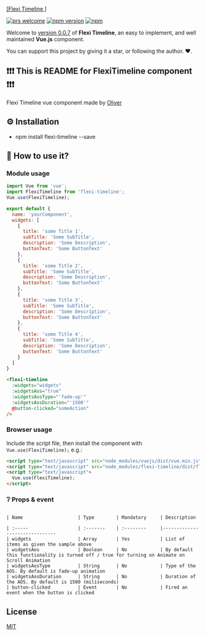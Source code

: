 [[Flexi Timeline ]](https://akrinum.com)

[![prs welcome](https://img.shields.io/badge/PRs-welcome-brightgreen.svg?style=flat-square)](https://github.com/SchnapsterDog/flexi-timeline/pulls)
[![npm version](https://img.shields.io/bundlephobia/min/flexi-timeline?style=flat-square)](https://www.npmjs.com/package/flexi-timeline)
[![npm](https://img.shields.io/npm/dw/flexi-timeline?style=flat-square)](https://www.npmjs.com/package/flexi-timeline)

Welcome to [version 0.0.7]() of **Flexi Timeline**, an easy to implement, and well maintained **Vue.js** component.

You can support this project by giving it a star, or following the author. :heart:.

## :exclamation::exclamation::exclamation: This is README for FlexiTimeline component :exclamation::exclamation::exclamation:

Flexi Timeline vue component made by [Oliver](https://akrinum.com)

## ⚙ Installation

- npm install flexi-timeline --save

## 🤔 How to use it? 

### Module usage 

```js
import Vue from 'vue';
import FlexiTimeline from 'flexi-timeline';
Vue.use(FlexiTimeline);

export default {
  name: 'yourComponent',
  widgets: [
    {
      title: 'some Title 1',
      subTitle: 'Some SubTitle',
      description: 'Some Description',
      buttonText: 'Some ButtonText'
    },
    {
      title: 'some Title 2',
      subTitle: 'Some SubTitle',
      description: 'Some Description',
      buttonText: 'Some ButtonText'
    },
    {
      title: 'some Title 3',
      subTitle: 'Some SubTitle',
      description: 'Some Description',
      buttonText: 'Some ButtonText'
    },
    {
      title: 'some Title 4',
      subTitle: 'Some SubTitle',
      description: 'Some Description',
      buttonText: 'Some ButtonText'
    }
  ]
}
```

```html
<flexi-timeline
  :widgets="widgets"
  :widgetsAos="true"
  :widgetsAosType="'fade-up'"
  :widgetsAosDuration="'1500'"
  @button-clicked="someAction"
/>
```

### Browser usage

Include the script file, then install the component with `Vue.use(FlexiTimeline);` e.g.:

```html
<script type="text/javascript" src="node_modules/vuejs/dist/vue.min.js"></script>
<script type="text/javascript" src="node_modules/flexi-timeline/dist/flexi-timeline.min.js"></script>
<script type="text/javascript">
  Vue.use(FlexiTimeline);
</script>
```

### ❔ Props & event

```

| Name                    | Type        | Mandatory     | Description 

| :-----                  | :-------    | :--------     |------------------------------- 
| widgets                 | Array       | Yes           | List of items as given the sample above
| widgetsAos              | Boolean     | No            | By default this functionality is turned off / true for turning on Animate on Scroll Animation
| widgetsAosType          | String      | No            | Type of the AOS. By default is fade-up animation
| widgetsAosDuration      | String      | No            | Duration of the AOS. By default is 1500 (miliseconds)
| button-clicked          | Event       | No            | Fired an event when the button is clicked
```

## License

[MIT](http://opensource.org/licenses/MIT)